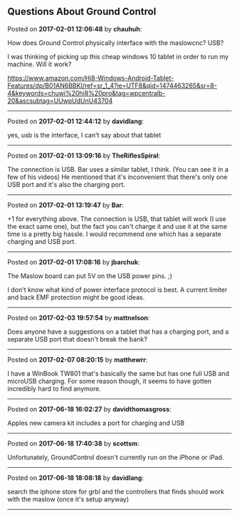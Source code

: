 ## Questions About Ground Control
Posted on **2017-02-01 12:06:48** by **chauhuh**:

How does Ground Control physically interface with the maslowcnc? USB?

I was thinking of picking up this cheap windows 10 tablet in order to run my machine. Will it work?

https://www.amazon.com/Hi8-Windows-Android-Tablet-Features/dp/B01AN6BBKI/ref=sr_1_4?ie=UTF8&qid=1474463265&sr=8-4&keywords=chuwi%20hi8%20pro&tag=wpcentralb-20&ascsubtag=UUwpUdUnU43704

---

Posted on **2017-02-01 12:44:12** by **davidlang**:

yes, usb is the interface, I can't say about that tablet

---

Posted on **2017-02-01 13:09:16** by **TheRiflesSpiral**:

The connection is USB. Bar uses a similar tablet, I think. (You can see it in a few of his videos) He mentioned that it's inconvenient that there's only one USB port and it's also the charging port.

---

Posted on **2017-02-01 13:19:47** by **Bar**:

+1 for everything above. The connection is USB, that tablet will work (I use the exact same one), but the fact you can't charge it and use it at the same time is a pretty big hassle. I would recommend one which has a separate charging and USB port.

---

Posted on **2017-02-01 17:08:16** by **jbarchuk**:

The Maslow board can put 5V on the USB power pins. ;)

I don't know what kind of power interface protocol is best. A current limiter and back EMF protection might be good ideas.

---

Posted on **2017-02-03 19:57:54** by **mattnelson**:

Does anyone have a suggestions on a tablet that has a charging port, and a separate USB port that doesn't break the bank?

---

Posted on **2017-02-07 08:20:15** by **matthewrr**:

I have a WinBook TW801 that's basically the same but has one full USB and microUSB charging. For some reason though, it seems to have gotten incredibly hard to find anymore.

---

Posted on **2017-06-18 16:02:27** by **davidthomasgross**:

Apples new camera kit includes a port for charging and USB

---

Posted on **2017-06-18 17:40:38** by **scottsm**:

Unfortunately, GroundControl doesn't currently run on the iPhone or iPad.

---

Posted on **2017-06-18 18:08:18** by **davidlang**:

search the iphone store for grbl and the controllers that finds should work with the maslow (once it's setup anyway)

---

